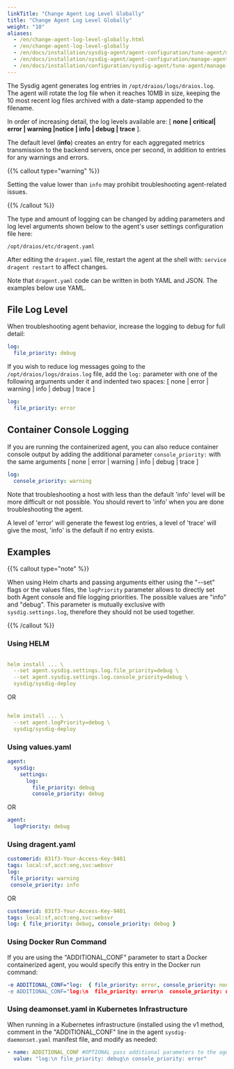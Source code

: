 ```yaml
---
linkTitle: "Change Agent Log Level Globally"
title: "Change Agent Log Level Globally"
weight: "10"
aliases:
  - /en/change-agent-log-level-globally.html
  - /en/change-agent-log-level-globally
  - /en/docs/installation/sysdig-agent/agent-configuration/tune-agent/manage-agent-log-levels/change-agent-log-level-globally/
  - /en/docs/installation/sysdig-agent/agent-configuration/manage-agent-log-levels/change-agent-log-level-globally/
  - /en/docs/installation/configuration/sysdig-agent/tune-agent/manage-agent-log-levels/change-agent-log-level-globally/
---
```


The Sysdig agent generates log entries in `/opt/draios/logs/draios.log`.
The agent will rotate the log file when it reaches 10MB in size, keeping
the 10 most recent log files archived with a date-stamp appended to the
filename.

In order of increasing detail, the log levels available are: \[ **none
\| critical\| error \| warning \|notice \| info \| debug \| trace** \].

The default level (**info**) creates an entry for each aggregated
metrics transmission to the backend servers, once per second, in
addition to entries for any warnings and errors.

{{% callout type="warning" %}}

Setting the value lower than `info` may prohibit troubleshooting
agent-related issues.

{{% /callout %}}

The type and amount of logging can be changed by adding parameters and
log level arguments shown below to the agent's user settings
configuration file here:

`/opt/draios/etc/dragent.yaml`

After editing the `dragent.yaml` file, restart the agent at the shell
with: `service dragent restart` to affect changes.

Note that `dragent.yaml` code can be written in both YAML and JSON. The
examples below use YAML.

## File Log Level

When troubleshooting agent behavior, increase the logging to debug for
full detail:

```yaml
log:
  file_priority: debug
```

If you wish to reduce log messages going to the
`/opt/draios/logs/draios.log` file, add the `log:` parameter with one of
the following arguments under it and indented two spaces: \[ none \|
error \| warning \| info \| debug \| trace \]

```yaml
log:
  file_priority: error
```

## Container Console Logging

If you are running the containerized agent, you can also reduce
container console output by adding the additional parameter
`console_priority:` with the same arguments \[ none \| error \| warning
\| info \| debug \| trace \]

```yaml
log:
  console_priority: warning
```

Note that troubleshooting a host with less than the default 'info' level
will be more difficult or not possible. You should revert to 'info' when
you are done troubleshooting the agent.

A level of 'error' will generate the fewest log entries, a level of
'trace' will give the most, 'info' is the default if no entry exists.

## Examples 

{{% callout type="note" %}}

When using Helm charts and passing arguments either using the "--set" flags or the values files, the `logPriority` parameter allows to directly set both Agent console and file logging priorities. The possible values are "info" and "debug". This parameter is mutually exclusive with `sysdig.settings.log`, therefore they should not be used together.

{{% /callout %}}

### Using HELM

```yaml

helm install ... \
  --set agent.sysdig.settings.log.file_priority=debug \
  --set agent.sysdig.settings.log.console_priority=debug \
  sysdig/sysdig-deploy
```

OR

```yaml

helm install ... \
  --set agent.logPriority=debug \
  sysdig/sysdig-deploy
```

### Using values.yaml

```yaml
agent:
  sysdig:
    settings:
      log:
        file_priority: debug
        console_priority: debug
```

OR

```yaml
agent:
  logPriority: debug
```

### Using dragent.yaml

```yaml
customerid: 831f3-Your-Access-Key-9401
tags: local:sf,acct:eng,svc:websvr
log:
 file_priority: warning
 console_priority: info
```

OR

```yaml
customerid: 831f3-Your-Access-Key-9401
tags: local:sf,acct:eng,svc:websvr
log: { file_priority: debug, console_priority: debug }
```

### Using Docker Run Command

If you are using the "ADDITIONAL\_CONF" parameter to start a Docker
containerized agent, you would specify this entry in the Docker run
command:

```yaml
-e ADDITIONAL_CONF="log:  { file_priority: error, console_priority: none }"
-e ADDITIONAL_CONF="log:\n  file_priority: error\n  console_priority: none"
```

### Using deamonset.yaml in Kubernetes Infrastructure

When running in a Kubernetes infrastructure (installed using the v1
method, comment in the "ADDITIONAL\_CONF" line in the agent
`sysdig-daemonset.yaml` manifest file, and modify as needed:

```yaml
- name: ADDITIONAL_CONF #OPTIONAL pass additional parameters to the agent
  value: "log:\n file_priority: debug\n console_priority: error"

